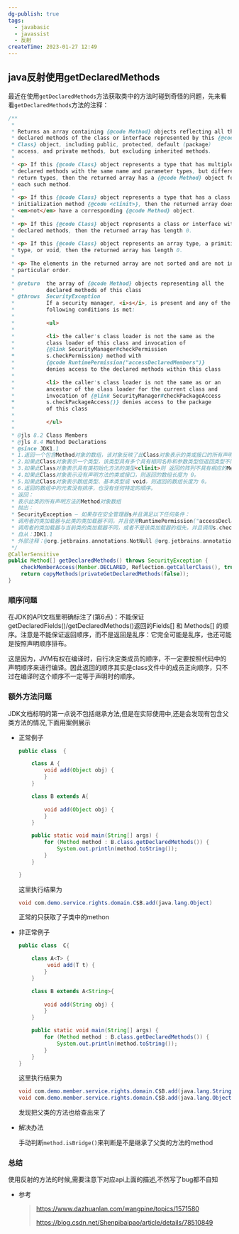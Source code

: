 ```yaml
---
dg-publish: true
tags:
  - javabasic
  - javassist
  - 反射
createTime: 2023-01-27 12:49
---
```

## java反射使用getDeclaredMethods

最近在使用`getDeclaredMethods`方法获取类中的方法时碰到奇怪的问题，先来看看`getDeclaredMethods`方法的注释：

```java
/**
 *
 * Returns an array containing {@code Method} objects reflecting all the
 * declared methods of the class or interface represented by this {@code
 * Class} object, including public, protected, default (package)
 * access, and private methods, but excluding inherited methods.
 *
 * <p> If this {@code Class} object represents a type that has multiple
 * declared methods with the same name and parameter types, but different
 * return types, then the returned array has a {@code Method} object for
 * each such method.
 *
 * <p> If this {@code Class} object represents a type that has a class
 * initialization method {@code <clinit>}, then the returned array does
 * <em>not</em> have a corresponding {@code Method} object.
 *
 * <p> If this {@code Class} object represents a class or interface with no
 * declared methods, then the returned array has length 0.
 *
 * <p> If this {@code Class} object represents an array type, a primitive
 * type, or void, then the returned array has length 0.
 *
 * <p> The elements in the returned array are not sorted and are not in any
 * particular order.
 *
 * @return  the array of {@code Method} objects representing all the
 *          declared methods of this class
 * @throws  SecurityException
 *          If a security manager, <i>s</i>, is present and any of the
 *          following conditions is met:
 *
 *          <ul>
 *
 *          <li> the caller's class loader is not the same as the
 *          class loader of this class and invocation of
 *          {@link SecurityManager#checkPermission
 *          s.checkPermission} method with
 *          {@code RuntimePermission("accessDeclaredMembers")}
 *          denies access to the declared methods within this class
 *
 *          <li> the caller's class loader is not the same as or an
 *          ancestor of the class loader for the current class and
 *          invocation of {@link SecurityManager#checkPackageAccess
 *          s.checkPackageAccess()} denies access to the package
 *          of this class
 *
 *          </ul>
 *
 * @jls 8.2 Class Members
 * @jls 8.4 Method Declarations
 * @since JDK1.1
 * 1.返回一个包含Method对象的数组，该对象反映了此Class对象表示的类或接口的所有声明方法，包括公共、受保护、默认（包）访问和私有方法，但不包括继承的方法。
 * 2.如果此Class对象表示一个类型，该类型具有多个具有相同名称和参数类型但返回类型不同的声明方法，则 返回的数组对于每个此类方法都有一个Method对象。
 * 3.如果此Class对象表示具有类初始化方法的类型<clinit>则 返回的阵列不具有相应的Method的对象。(不返回构造参数)
 * 4.如果此Class对象表示没有声明方法的类或接口，则返回的数组长度为 0。
 * 5.如果此Class对象表示数组类型、基本类型或 void，则返回的数组长度为 0。
 * 6.返回的数组中的元素没有排序，也没有任何特定的顺序。 
 * 返回：
 * 表示此类的所有声明方法的Method对象数组
 * 抛出：
 * SecurityException – 如果存在安全管理器s并且满足以下任何条件：
 * 调用者的类加载器与此类的类加载器不同，并且使用RuntimePermission("accessDeclaredMembers")调用s.checkPermission方法拒绝访问此类中的声明方法
 * 调用者的类加载器与当前类的类加载器不同，或者不是该类加载器的祖先，并且调用s.checkPackageAccess()拒绝访问此类的包
 * 自从：JDK1.1
 * 外部注释：@org.jetbrains.annotations.NotNull @org.jetbrains.annotations.Contract(pure = true)
 */
@CallerSensitive
public Method[] getDeclaredMethods() throws SecurityException {
    checkMemberAccess(Member.DECLARED, Reflection.getCallerClass(), true);
    return copyMethods(privateGetDeclaredMethods(false));
}
```

### 顺序问题

在JDK的API文档里明确标注了(第6点)：不能保证getDeclaredFields()/getDeclaredMethods()返回的Fields[] 和 Methods[] 的顺序。注意是不能保证返回顺序，而不是返回是乱序：它完全可能是乱序，也还可能是按照声明顺序排布。

这是因为，JVM有权在编译时，自行决定类成员的顺序，不一定要按照代码中的声明顺序来进行编译。因此返回的顺序其实是class文件中的成员正向顺序，只不过在编译时这个顺序不一定等于声明时的顺序。

### 额外方法问题

JDK文档标明的第一点说不包括继承方法,但是在实际使用中,还是会发现有包含父类方法的情况,下面用案例展示

- 正常例子

  ```java
  public class  {
  
      class A {
          void add(Object obj) {
          }
      }
  
      class B extends A{
          
          void add(Object obj) {
          }
      }
  
      public static void main(String[] args) {
          for (Method method : B.class.getDeclaredMethods()) {
              System.out.println(method.toString());
          }
      }
  
  }
  ```

  这里执行结果为 

  ```java
  void com.demo.service.rights.domain.C$B.add(java.lang.Object)
  ```

  正常的只获取了子类中的methon

- 非正常例子

  ```java
  public class  C{
  
      class A<T> {
           void add(T t) {
          }
      }
  
      class B extends A<String>{
          
          void add(String obj) {
          }
      }
  
      public static void main(String[] args) {
          for (Method method : B.class.getDeclaredMethods()) {
              System.out.println(method.toString());
          }
      }
  }
  ```

  这里执行结果为

  ```java
  void com.demo.member.service.rights.domain.C$B.add(java.lang.String)
  void com.demo.member.service.rights.domain.C$B.add(java.lang.Object)
  ```

  发现把父类的方法也给查出来了

- 解决办法

  手动判断`method.isBridge()`来判断是不是继承了父类的方法的method

### 总结

使用反射的方法的时候,需要注意下对应api上面的描述,不然写了bug都不自知

- 参考

  > https://www.dazhuanlan.com/wangpine/topics/1571580
  >
  > https://blog.csdn.net/Shenpibaipao/article/details/78510849
